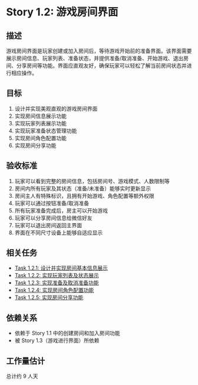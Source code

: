 # Story 1.2: 游戏房间界面

## 描述

游戏房间界面是玩家创建或加入房间后，等待游戏开始前的准备界面。该界面需要展示房间信息、玩家列表、准备状态，并提供准备/取消准备、开始游戏、退出房间、分享房间等功能。界面应直观友好，确保玩家可以轻松了解当前房间状态并进行相应操作。

## 目标

1. 设计并实现美观直观的游戏房间界面
2. 实现房间信息展示功能
3. 实现玩家列表展示功能
4. 实现玩家准备状态管理功能
5. 实现房间角色配置功能
6. 实现房间分享功能

## 验收标准

1. 玩家可以看到完整的房间信息，包括房间号、游戏模式、人数限制等
2. 房间内所有玩家及其状态（准备/未准备）能够实时更新显示
3. 房间主人有特殊标识，且拥有开始游戏、角色配置等额外权限
4. 玩家可以通过按钮准备/取消准备
5. 所有玩家准备完成后，房主可以开始游戏
6. 玩家可以分享房间信息给微信好友
7. 玩家可以退出房间返回主界面
8. 界面在不同尺寸设备上能够自适应显示

## 相关任务

- [Task 1.2.1: 设计并实现房间基本信息展示](./Task1.2.1_设计并实现房间基本信息展示.md)
- [Task 1.2.2: 实现玩家列表及状态展示](./Task1.2.2_实现玩家列表及状态展示.md)
- [Task 1.2.3: 实现准备及取消准备功能](./Task1.2.3_实现准备及取消准备功能.md)
- [Task 1.2.4: 实现房间角色配置功能](./Task1.2.4_实现房间角色配置功能.md)
- [Task 1.2.5: 实现房间分享功能](./Task1.2.5_实现房间分享功能.md)

## 依赖关系

- 依赖于 Story 1.1 中的创建房间和加入房间功能
- 被 Story 1.3（游戏进行界面）所依赖

## 工作量估计

总计约 9 人天
